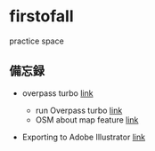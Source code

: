 # firstofall
practice space


## 備忘録

* overpass turbo
[link](http://wiki.openstreetmap.org/wiki/Overpass_turbo)
  * run Overpass turbo
  [link](http://overpass-turbo.eu/)
  * OSM about map feature
  [link](http://wiki.openstreetmap.org/wiki/Map_Features#Natural)

* Exporting to Adobe Illustrator
[link](http://wiki.openstreetmap.org/wiki/Exporting_to_Adobe_Illustrator)


